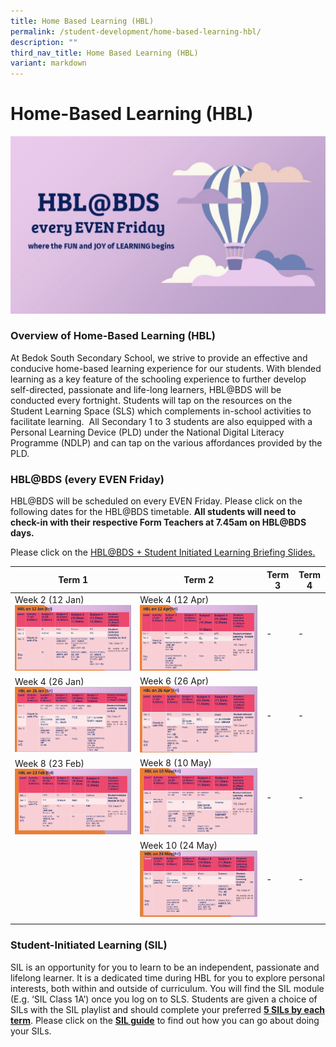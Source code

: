 ```yaml
---
title: Home Based Learning (HBL)
permalink: /student-development/home-based-learning-hbl/
description: ""
third_nav_title: Home Based Learning (HBL)
variant: markdown
---
```

Home-Based Learning (HBL)
=========================

![](/images/HBL.png)

### Overview of Home-Based Learning (HBL)&nbsp;

At&nbsp;Bedok South Secondary School, we strive to provide an effective and conducive home-based learning experience for our students. With blended learning as a key feature of the schooling experience to further develop self-directed, passionate and life-long learners, HBL@BDS will be conducted every fortnight. Students will tap on the resources on the Student Learning Space (SLS) which complements in-school activities to facilitate learning.&nbsp;&nbsp;All Secondary 1 to 3 students are also equipped with a Personal Learning Device (PLD) under the National Digital Literacy Programme (NDLP) and can tap on the various affordances provided by the PLD.

### HBL@BDS (every EVEN Friday)

HBL@BDS will be scheduled on every EVEN Friday. Please click on the following dates for the HBL@BDS timetable.&nbsp;<b>All students will need to check-in with their respective Form Teachers at 7.45am on HBL@BDS days.</b>


Please click on the [HBL@BDS + Student Initiated Learning Briefing Slides.](/files/SILStudent%20Guide.pdf)



| <b>Term 1</b> |  <b>Term 2</b>  | <b>Term 3</b> | <b>Term 4</b>
| -------- | -------- | -------- | -------- |
| Week 2 (12 Jan)![](/images/Home%20Based%20Learning/12Jan.JPG) |  Week 4 (12 Apr)![](/images/Home%20Based%20Learning/12Apr.JPG)  | -   |  -   |
| Week 4 (26 Jan)![](/images/Home%20Based%20Learning/26Jan.JPG) | Week 6 (26 Apr) ![](/images/Home%20Based%20Learning/26Apr.JPG)  | -    |  -   |
| Week 8 (23 Feb)![](/images/Home%20Based%20Learning/23Feb.JPG) |  Week 8 (10 May)![](/images/Home%20Based%20Learning/10May.JPG)  | -   | -    |
|  | Week 10 (24 May)![](/images/Home%20Based%20Learning/24May.JPG)    | -  |   -   |
|  |    |    |      |


### Student-Initiated Learning (SIL)

SIL is an opportunity for you to learn to be an independent, passionate and lifelong learner. It is a dedicated time during HBL for you to explore personal interests, both within and outside of curriculum. You will find the SIL module (E.g. ‘SIL Class 1A’) once you log on to SLS. Students are given a choice of SILs with the SIL playlist and should complete your preferred&nbsp;<u><b>5 SILs by each term</b></u>. Please click on the&nbsp;[<b>SIL guide</b>](/files/SILStudentGuide.pdf)&nbsp;to find out how you can go about doing your SILs.